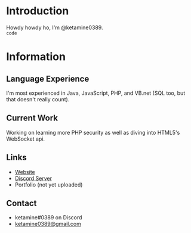 # Introduction
Howdy howdy ho, I'm @ketamine0389.
<br>
<code>code</code>

# Information

## Language Experience
I'm most experienced in Java, JavaScript, PHP, and VB.net (SQL too, but that doesn't really count).

## Current Work

Working on learning more PHP security as well as diving into HTML5's WebSocket api.

## Links
- [Website](http://ballsmp.ddns.net/)
- [Discord Server](https://discord.gg/mwwzq3C)
- Portfolio (not yet uploaded)

## Contact

- ketamine#0389 on Discord
- ketamine0389@gmail.com

<!---
- 👋 Hi, I’m @ketamine0389
- 👀 I’m interested in ...
- 🌱 I’m currently learning ...
- 💞️ I’m looking to collaborate on ...
- 📫 How to reach me ...
--->
<!---
ketamine0389/ketamine0389 is a ✨ special ✨ repository because its `README.md` (this file) appears on your GitHub profile.
You can click the Preview link to take a look at your changes.
--->
